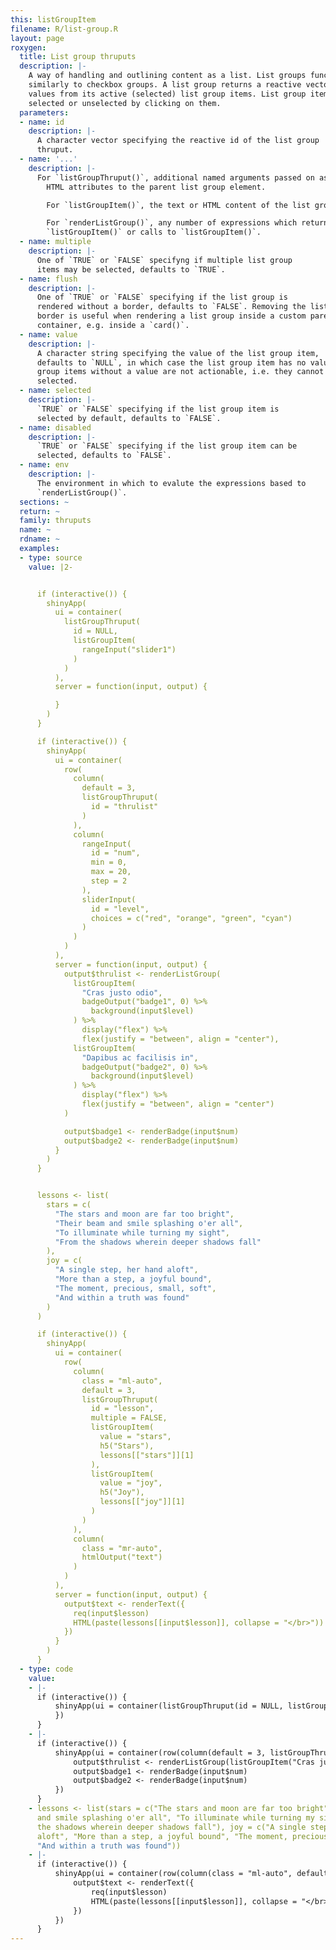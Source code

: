 ```yaml
---
this: listGroupItem
filename: R/list-group.R
layout: page
roxygen:
  title: List group thruputs
  description: |-
    A way of handling and outlining content as a list. List groups function
    similarly to checkbox groups. A list group returns a reactive vector of
    values from its active (selected) list group items. List group items are
    selected or unselected by clicking on them.
  parameters:
  - name: id
    description: |-
      A character vector specifying the reactive id of the list group
      thruput.
  - name: '...'
    description: |-
      For `listGroupThruput()`, additional named arguments passed on as
        HTML attributes to the parent list group element.

        For `listGroupItem()`, the text or HTML content of the list group item.

        For `renderListGroup()`, any number of expressions which return a
        `listGroupItem()` or calls to `listGroupItem()`.
  - name: multiple
    description: |-
      One of `TRUE` or `FALSE` specifyng if multiple list group
      items may be selected, defaults to `TRUE`.
  - name: flush
    description: |-
      One of `TRUE` or `FALSE` specifying if the list group is
      rendered without a border, defaults to `FALSE`. Removing the list group
      border is useful when rendering a list group inside a custom parent
      container, e.g. inside a `card()`.
  - name: value
    description: |-
      A character string specifying the value of the list group item,
      defaults to `NULL`, in which case the list group item has no value. List
      group items without a value are not actionable, i.e. they cannot be
      selected.
  - name: selected
    description: |-
      `TRUE` or `FALSE` specifying if the list group item is
      selected by default, defaults to `FALSE`.
  - name: disabled
    description: |-
      `TRUE` or `FALSE` specifying if the list group item can be
      selected, defaults to `FALSE`.
  - name: env
    description: |-
      The environment in which to evalute the expressions based to
      `renderListGroup()`.
  sections: ~
  return: ~
  family: thruputs
  name: ~
  rdname: ~
  examples:
  - type: source
    value: |2-


      if (interactive()) {
        shinyApp(
          ui = container(
            listGroupThruput(
              id = NULL,
              listGroupItem(
                rangeInput("slider1")
              )
            )
          ),
          server = function(input, output) {

          }
        )
      }

      if (interactive()) {
        shinyApp(
          ui = container(
            row(
              column(
                default = 3,
                listGroupThruput(
                  id = "thrulist"
                )
              ),
              column(
                rangeInput(
                  id = "num",
                  min = 0,
                  max = 20,
                  step = 2
                ),
                sliderInput(
                  id = "level",
                  choices = c("red", "orange", "green", "cyan")
                )
              )
            )
          ),
          server = function(input, output) {
            output$thrulist <- renderListGroup(
              listGroupItem(
                "Cras justo odio",
                badgeOutput("badge1", 0) %>%
                  background(input$level)
              ) %>%
                display("flex") %>%
                flex(justify = "between", align = "center"),
              listGroupItem(
                "Dapibus ac facilisis in",
                badgeOutput("badge2", 0) %>%
                  background(input$level)
              ) %>%
                display("flex") %>%
                flex(justify = "between", align = "center")
            )

            output$badge1 <- renderBadge(input$num)
            output$badge2 <- renderBadge(input$num)
          }
        )
      }


      lessons <- list(
        stars = c(
          "The stars and moon are far too bright",
          "Their beam and smile splashing o'er all",
          "To illuminate while turning my sight",
          "From the shadows wherein deeper shadows fall"
        ),
        joy = c(
          "A single step, her hand aloft",
          "More than a step, a joyful bound",
          "The moment, precious, small, soft",
          "And within a truth was found"
        )
      )

      if (interactive()) {
        shinyApp(
          ui = container(
            row(
              column(
                class = "ml-auto",
                default = 3,
                listGroupThruput(
                  id = "lesson",
                  multiple = FALSE,
                  listGroupItem(
                    value = "stars",
                    h5("Stars"),
                    lessons[["stars"]][1]
                  ),
                  listGroupItem(
                    value = "joy",
                    h5("Joy"),
                    lessons[["joy"]][1]
                  )
                )
              ),
              column(
                class = "mr-auto",
                htmlOutput("text")
              )
            )
          ),
          server = function(input, output) {
            output$text <- renderText({
              req(input$lesson)
              HTML(paste(lessons[[input$lesson]], collapse = "</br>"))
            })
          }
        )
      }
  - type: code
    value:
    - |-
      if (interactive()) {
          shinyApp(ui = container(listGroupThruput(id = NULL, listGroupItem(rangeInput("slider1")))), server = function(input, output) {
          })
      }
    - |-
      if (interactive()) {
          shinyApp(ui = container(row(column(default = 3, listGroupThruput(id = "thrulist")), column(rangeInput(id = "num", min = 0, max = 20, step = 2), sliderInput(id = "level", choices = c("red", "orange", "green", "cyan"))))), server = function(input, output) {
              output$thrulist <- renderListGroup(listGroupItem("Cras justo odio", badgeOutput("badge1", 0) %>% background(input$level)) %>% display("flex") %>% flex(justify = "between", align = "center"), listGroupItem("Dapibus ac facilisis in", badgeOutput("badge2", 0) %>% background(input$level)) %>% display("flex") %>% flex(justify = "between", align = "center"))
              output$badge1 <- renderBadge(input$num)
              output$badge2 <- renderBadge(input$num)
          })
      }
    - lessons <- list(stars = c("The stars and moon are far too bright", "Their beam
      and smile splashing o'er all", "To illuminate while turning my sight", "From
      the shadows wherein deeper shadows fall"), joy = c("A single step, her hand
      aloft", "More than a step, a joyful bound", "The moment, precious, small, soft",
      "And within a truth was found"))
    - |-
      if (interactive()) {
          shinyApp(ui = container(row(column(class = "ml-auto", default = 3, listGroupThruput(id = "lesson", multiple = FALSE, listGroupItem(value = "stars", h5("Stars"), lessons[["stars"]][1]), listGroupItem(value = "joy", h5("Joy"), lessons[["joy"]][1]))), column(class = "mr-auto", htmlOutput("text")))), server = function(input, output) {
              output$text <- renderText({
                  req(input$lesson)
                  HTML(paste(lessons[[input$lesson]], collapse = "</br>"))
              })
          })
      }
---
```

